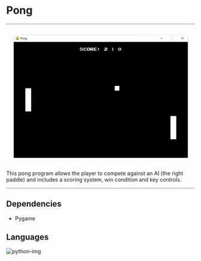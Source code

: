 # Pong
<hr style="height:1px; border:none; color: #808080; background-color: #808080;">

<img src="./Assets/pong-readme-img.png" />

This pong program allows the player to compete against an AI (the right paddle) and includes a scoring system, win condition and key controls.
<hr style="height:1px; border:none; color: #808080; background-color: #808080;">

## Dependencies

<ul>
<li>Pygame</li>
</ul>


## Languages

![python-img](https://githubimagebucket.s3.us-east-2.amazonaws.com/4375050_logo_python_icon.png)

